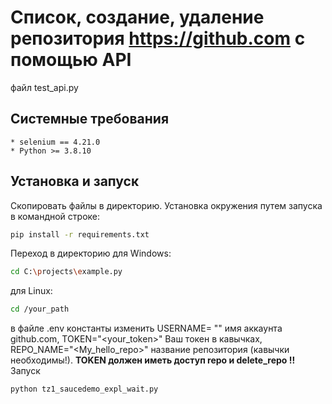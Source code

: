 # Список, создание, удаление репозитория https://github.com с помощью API 

файл test_api.py
## Системные требования
	* selenium == 4.21.0
	* Python >= 3.8.10
## Установка и запуск
Скопировать файлы в директорию.
Установка окружения путем запуска в командной строке:
```sh
pip install -r requirements.txt
```
Переход в директорию для Windows:
```sh
cd C:\projects\example.py
```
для Linux:
```sh
cd /your_path
```
в файле .env  константы изменить  USERNAME= "<username>" имя аккаунта github.com, TOKEN="<your_token>" Ваш токен в кавычках, REPO_NAME="<My_hello_repo>" название репозитория (кавычки необходимы!). 
**TOKEN должен иметь доступ  repo и delete_repo !!**
Запуск
```sh
python tz1_saucedemo_expl_wait.py
```



    
